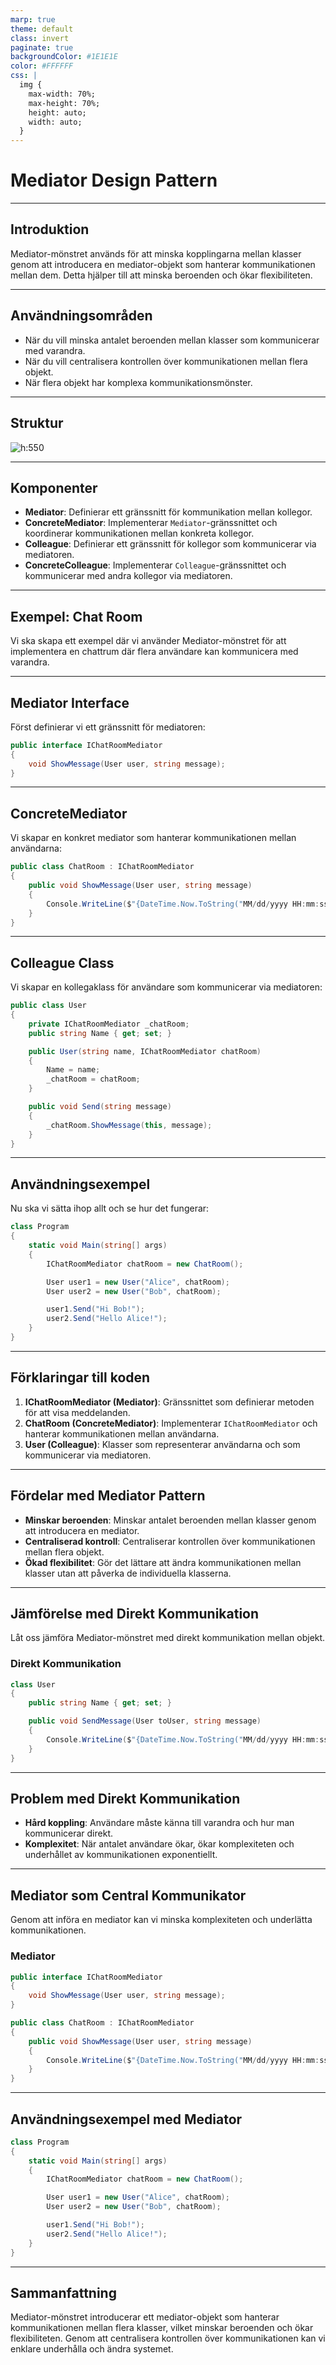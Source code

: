 ```yaml
---
marp: true
theme: default
class: invert
paginate: true
backgroundColor: #1E1E1E
color: #FFFFFF
css: |
  img {
    max-width: 70%;
    max-height: 70%;
    height: auto;
    width: auto;
  }
---
```


# Mediator Design Pattern

---

## Introduktion

Mediator-mönstret används för att minska kopplingarna mellan klasser genom att introducera en mediator-objekt som hanterar kommunikationen mellan dem. Detta hjälper till att minska beroenden och ökar flexibiliteten.

---

## Användningsområden

- När du vill minska antalet beroenden mellan klasser som kommunicerar med varandra.
- När du vill centralisera kontrollen över kommunikationen mellan flera objekt.
- När flera objekt har komplexa kommunikationsmönster.

---

## Struktur

![h:550](04_mediator.png)

---

## Komponenter

- **Mediator**: Definierar ett gränssnitt för kommunikation mellan kollegor.
- **ConcreteMediator**: Implementerar `Mediator`-gränssnittet och koordinerar kommunikationen mellan konkreta kollegor.
- **Colleague**: Definierar ett gränssnitt för kollegor som kommunicerar via mediatoren.
- **ConcreteColleague**: Implementerar `Colleague`-gränssnittet och kommunicerar med andra kollegor via mediatoren.

---

## Exempel: Chat Room

Vi ska skapa ett exempel där vi använder Mediator-mönstret för att implementera en chattrum där flera användare kan kommunicera med varandra.

---

## Mediator Interface

Först definierar vi ett gränssnitt för mediatoren:

```csharp
public interface IChatRoomMediator
{
    void ShowMessage(User user, string message);
}
```

---

## ConcreteMediator

Vi skapar en konkret mediator som hanterar kommunikationen mellan användarna:

```csharp
public class ChatRoom : IChatRoomMediator
{
    public void ShowMessage(User user, string message)
    {
        Console.WriteLine($"{DateTime.Now.ToString("MM/dd/yyyy HH:mm:ss")} [{user.Name}]: {message}");
    }
}
```

---

## Colleague Class

Vi skapar en kollegaklass för användare som kommunicerar via mediatoren:

```csharp
public class User
{
    private IChatRoomMediator _chatRoom;
    public string Name { get; set; }

    public User(string name, IChatRoomMediator chatRoom)
    {
        Name = name;
        _chatRoom = chatRoom;
    }

    public void Send(string message)
    {
        _chatRoom.ShowMessage(this, message);
    }
}
```

---

## Användningsexempel

Nu ska vi sätta ihop allt och se hur det fungerar:

```csharp
class Program
{
    static void Main(string[] args)
    {
        IChatRoomMediator chatRoom = new ChatRoom();

        User user1 = new User("Alice", chatRoom);
        User user2 = new User("Bob", chatRoom);

        user1.Send("Hi Bob!");
        user2.Send("Hello Alice!");
    }
}
```

---

## Förklaringar till koden

1. **IChatRoomMediator (Mediator)**: Gränssnittet som definierar metoden för att visa meddelanden.
2. **ChatRoom (ConcreteMediator)**: Implementerar `IChatRoomMediator` och hanterar kommunikationen mellan användarna.
3. **User (Colleague)**: Klasser som representerar användarna och som kommunicerar via mediatoren.

---

## Fördelar med Mediator Pattern

- **Minskar beroenden**: Minskar antalet beroenden mellan klasser genom att introducera en mediator.
- **Centraliserad kontroll**: Centraliserar kontrollen över kommunikationen mellan flera objekt.
- **Ökad flexibilitet**: Gör det lättare att ändra kommunikationen mellan klasser utan att påverka de individuella klasserna.

---

## Jämförelse med Direkt Kommunikation

Låt oss jämföra Mediator-mönstret med direkt kommunikation mellan objekt.

### Direkt Kommunikation

```csharp
class User
{
    public string Name { get; set; }

    public void SendMessage(User toUser, string message)
    {
        Console.WriteLine($"{DateTime.Now.ToString("MM/dd/yyyy HH:mm:ss")} [{Name} to {toUser.Name}]: {message}");
    }
}
```

---

## Problem med Direkt Kommunikation

- **Hård koppling**: Användare måste känna till varandra och hur man kommunicerar direkt.
- **Komplexitet**: När antalet användare ökar, ökar komplexiteten och underhållet av kommunikationen exponentiellt.

---

## Mediator som Central Kommunikator

Genom att införa en mediator kan vi minska komplexiteten och underlätta kommunikationen.

### Mediator

```csharp
public interface IChatRoomMediator
{
    void ShowMessage(User user, string message);
}

public class ChatRoom : IChatRoomMediator
{
    public void ShowMessage(User user, string message)
    {
        Console.WriteLine($"{DateTime.Now.ToString("MM/dd/yyyy HH:mm:ss")} [{user.Name}]: {message}");
    }
}
```

---

## Användningsexempel med Mediator

```csharp
class Program
{
    static void Main(string[] args)
    {
        IChatRoomMediator chatRoom = new ChatRoom();

        User user1 = new User("Alice", chatRoom);
        User user2 = new User("Bob", chatRoom);

        user1.Send("Hi Bob!");
        user2.Send("Hello Alice!");
    }
}
```

---

## Sammanfattning

Mediator-mönstret introducerar ett mediator-objekt som hanterar kommunikationen mellan flera klasser, vilket minskar beroenden och ökar flexibiliteten. Genom att centralisera kontrollen över kommunikationen kan vi enklare underhålla och ändra systemet.
